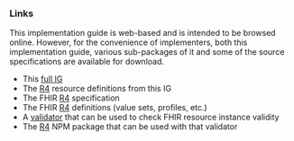 ### Links

This implementation guide is web-based and is intended to be browsed online.  However, for the convenience of implementers, both this implementation guide, various sub-packages of it and some of the source specifications are available for download.

* This [full IG](full-ig.zip)
* The [R4](definitions.json.zip) resource definitions from this IG
* The FHIR [R4]({{site.data.fhir.path}}fhir-spec-r4.zip) specification
* The FHIR [R4]({{site.data.fhir.path}}definitions.json.zip) definitions (value sets, profiles, etc.)
* A [validator]({{site.data.fhir.path}}validator) that can be used to check FHIR resource instance validity
* The [R4]({{site.data.fhir.path}}package.tgz) NPM package that can be used with that validator 

<!-- Todo: SMART App, reference implementations --> 